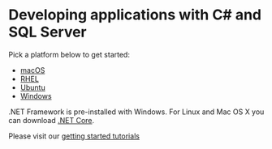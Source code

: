 # Developing applications with C# and SQL Server 

Pick a platform below to get started:
* [macOS](https://github.com/Microsoft/sql-server-samples/tree/master/samples/tutorials/c%23/macOS)
* [RHEL](https://github.com/Microsoft/sql-server-samples/tree/master/samples/tutorials/c%23/RHEL)
* [Ubuntu](https://github.com/Microsoft/sql-server-samples/tree/master/samples/tutorials/c%23/Ubuntu)
* [Windows](https://github.com/Microsoft/sql-server-samples/tree/master/samples/tutorials/c%23/Windows)

.NET Framework is pre-installed with Windows. For Linux and Mac OS X you can download [.NET Core](https://www.microsoft.com/net/core#windows).

Please visit our [getting started tutorials](https://www.microsoft.com/en-us/sql-server/developer-get-started/)
